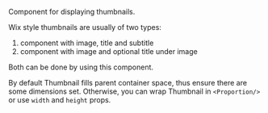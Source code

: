 Component for displaying thumbnails.

Wix style thumbnails are usually of two types:
  1. component with image, title and subtitle
  2. component with image and optional title under image

Both can be done by using this component.

By default Thumbnail fills parent container space, thus ensure there are some dimensions set.
Otherwise, you can wrap Thumbnail in `<Proportion/>` or use `width` and `height` props.
